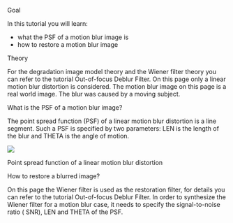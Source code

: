 Goal

In this tutorial you will learn:

* what the PSF of a motion blur image is
* how to restore a motion blur image

Theory

For the degradation image model theory and the Wiener filter theory you can refer to the tutorial Out-of-focus Deblur Filter. On this page only a linear motion blur distortion is considered. The motion blur image on this page is a real world image. The blur was caused by a moving subject.

What is the PSF of a motion blur image?

The point spread function (PSF) of a linear motion blur distortion is a line segment. Such a PSF is specified by two parameters: LEN is the length of the blur and THETA is the angle of motion.

![](https://docs.opencv.org/4.1.0/motion_psf.png)

Point spread function of a linear motion blur distortion

How to restore a blurred image?

On this page the Wiener filter is used as the restoration filter, for details you can refer to the tutorial Out-of-focus Deblur Filter. In order to synthesize the Wiener filter for a motion blur case, it needs to specify the signal-to-noise ratio ( SNR), LEN and THETA of the PSF.